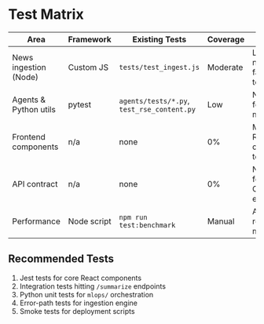 # Test Matrix

| Area | Framework | Existing Tests | Coverage | Gaps |
|------|-----------|----------------|----------|------|
| News ingestion (Node) | Custom JS | `tests/test_ingest.js` | Moderate | Lacks network failure tests |
| Agents & Python utils | pytest | `agents/tests/*.py`, `test_rse_content.py` | Low | No tests for `mlops/` modules |
| Frontend components | n/a | none | 0% | Missing React component tests |
| API contract | n/a | none | 0% | No tests for OpenAPI endpoints |
| Performance | Node script | `npm run test:benchmark` | Manual | Automated regression missing |

## Recommended Tests
1. Jest tests for core React components
2. Integration tests hitting `/summarize` endpoints
3. Python unit tests for `mlops/` orchestration
4. Error-path tests for ingestion engine
5. Smoke tests for deployment scripts

